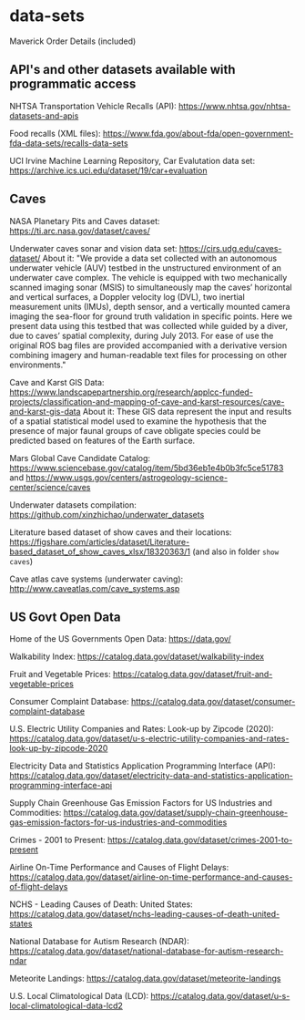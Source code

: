 # data-sets

Maverick Order Details (included)

## API's and other datasets available with programmatic access

NHTSA Transportation Vehicle Recalls (API): <https://www.nhtsa.gov/nhtsa-datasets-and-apis> 

Food recalls (XML files): <https://www.fda.gov/about-fda/open-government-fda-data-sets/recalls-data-sets>

UCI Irvine Machine Learning Repository, Car Evalutation data set: <https://archive.ics.uci.edu/dataset/19/car+evaluation>


## Caves 

NASA Planetary Pits and Caves dataset: <https://ti.arc.nasa.gov/dataset/caves/> 

Underwater caves sonar and vision data set: <https://cirs.udg.edu/caves-dataset/>
About it: "We provide a data set collected with an autonomous underwater vehicle (AUV) testbed in the unstructured environment of an underwater cave complex. The vehicle is equipped with two mechanically scanned imaging sonar (MSIS) to simultaneously map the caves’ horizontal and vertical surfaces, a Doppler velocity log (DVL), two inertial measurement units (IMUs), depth sensor, and a vertically mounted camera imaging the sea-floor for ground truth validation in specific points. Here we present data using this testbed that was collected while guided by a diver, due to caves’ spatial complexity, during July 2013. For ease of use the original ROS bag files are provided accompanied with a derivative version combining imagery and human-readable text files for processing on other environments."

Cave and Karst GIS Data: <https://www.landscapepartnership.org/research/applcc-funded-projects/classification-and-mapping-of-cave-and-karst-resources/cave-and-karst-gis-data>
About it: These GIS data represent the input and results of a spatial statistical model used to examine the hypothesis that the presence of major faunal groups of cave obligate species could be predicted based on features of the Earth surface.

Mars Global Cave Candidate Catalog: <https://www.sciencebase.gov/catalog/item/5bd36eb1e4b0b3fc5ce51783> and <https://www.usgs.gov/centers/astrogeology-science-center/science/caves> 

Underwater datasets compilation: <https://github.com/xinzhichao/underwater_datasets> 

Literature based dataset of show caves and their locations: <https://figshare.com/articles/dataset/Literature-based_dataset_of_show_caves_xlsx/18320363/1> (and also in folder `show caves`)

Cave atlas cave systems (underwater caving): <http://www.caveatlas.com/cave_systems.asp> 


## US Govt Open Data 

Home of the US Governments Open Data: <https://data.gov/> 

Walkability Index: <https://catalog.data.gov/dataset/walkability-index> 

Fruit and Vegetable Prices: <https://catalog.data.gov/dataset/fruit-and-vegetable-prices>

Consumer Complaint Database: <https://catalog.data.gov/dataset/consumer-complaint-database>

U.S. Electric Utility Companies and Rates: Look-up by Zipcode (2020): <https://catalog.data.gov/dataset/u-s-electric-utility-companies-and-rates-look-up-by-zipcode-2020>

Electricity Data and Statistics Application Programming Interface (API): <https://catalog.data.gov/dataset/electricity-data-and-statistics-application-programming-interface-api>

Supply Chain Greenhouse Gas Emission Factors for US Industries and Commodities: <https://catalog.data.gov/dataset/supply-chain-greenhouse-gas-emission-factors-for-us-industries-and-commodities>

Crimes - 2001 to Present: <https://catalog.data.gov/dataset/crimes-2001-to-present>

Airline On-Time Performance and Causes of Flight Delays: <https://catalog.data.gov/dataset/airline-on-time-performance-and-causes-of-flight-delays>

NCHS - Leading Causes of Death: United States: <https://catalog.data.gov/dataset/nchs-leading-causes-of-death-united-states>

National Database for Autism Research (NDAR): <https://catalog.data.gov/dataset/national-database-for-autism-research-ndar>

Meteorite Landings: <https://catalog.data.gov/dataset/meteorite-landings>

U.S. Local Climatological Data (LCD): <https://catalog.data.gov/dataset/u-s-local-climatological-data-lcd2>





